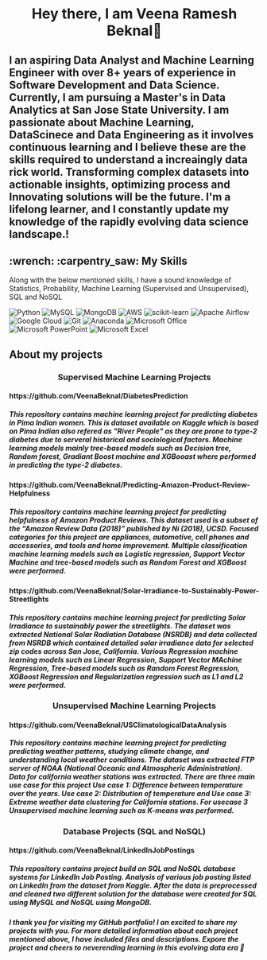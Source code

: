 
<h1 align = "center">Hey there, I am Veena Ramesh Beknal👋</h1>

##  I an aspiring Data Analyst and Machine Learning Engineer with over 8+ years of experience in Software Development and Data Science. Currently, I am pursuing a Master's in Data Analytics at San Jose State University. I am passionate about __Machine Learning__, __DataScinece__ and __Data Engineering__ as it involves continuous learning and I believe these are the skills required to understand a increaingly data rick world. Transforming complex datasets into actionable insights, optimizing process and Innovating solutions will be the future. I'm a lifelong learner, and I constantly update my knowledge of the rapidly evolving data science landscape.!

<h2>:wrench: :carpentry_saw: My Skills </h2>

Along with the below mentioned skills, I have a sound knowledge of Statistics, Probability, Machine Learning (Supervised and Unsupervised), SQL and NoSQL
<br>
<a>

![Python](https://img.shields.io/badge/python-3670A0?style=for-the-badge&logo=python&logoColor=ffdd54)  ![MySQL](https://img.shields.io/badge/mysql-%2300f.svg?style=for-the-badge&logo=mysql&logoColor=white) ![MongoDB](https://img.shields.io/badge/MongoDB-%234ea94b.svg?style=for-the-badge&logo=mongodb&logoColor=white) ![AWS](https://img.shields.io/badge/AWS-%23FF9900.svg?style=for-the-badge&logo=amazon-aws&logoColor=white) ![scikit-learn](https://img.shields.io/badge/scikit--learn-%23F7931E.svg?style=for-the-badge&logo=scikit-learn&logoColor=white) ![Apache Airflow](https://img.shields.io/badge/Apache%20Airflow-017CEE?style=for-the-badge&logo=Apache%20Airflow&logoColor=white) ![Google Cloud](https://img.shields.io/badge/GoogleCloud-%234285F4.svg?style=for-the-badge&logo=google-cloud&logoColor=white) ![Git](https://img.shields.io/badge/git-%23F05033.svg?style=for-the-badge&logo=git&logoColor=white) ![Anaconda](https://img.shields.io/badge/Anaconda-%2344A833.svg?style=for-the-badge&logo=anaconda&logoColor=white) ![Microsoft Office](https://img.shields.io/badge/Microsoft_Office-D83B01?style=for-the-badge&logo=microsoft-office&logoColor=white) ![Microsoft PowerPoint](https://img.shields.io/badge/Microsoft_PowerPoint-B7472A?style=for-the-badge&logo=microsoft-powerpoint&logoColor=white) ![Microsoft Excel](https://img.shields.io/badge/Microsoft_Excel-217346?style=for-the-badge&logo=microsoft-excel&logoColor=white)

<h2> About my projects </h2>

<h3 align = "center">  Supervised Machine Learning Projects </h3> 

<h4> https://github.com/VeenaBeknal/DiabetesPrediction <h4>

##### This repository contains machine learning project for predicting diabetes in Pima Indian women. This is dataset available on Kaggle which is based on Pima Indian also refered as "River People" as they are prone to type-2 diabetes due to serveral historical and sociological factors. Machine learning models mainly tree-based models such as Decision tree, Random forest, Gradiant Boost machine and XGBooast where performed in predicting the type-2 diabetes.


<h4> https://github.com/VeenaBeknal/Predicting-Amazon-Product-Review-Helpfulness <h4>

##### This repository contains machine learning project for predicting helpfulness of Amazon Product Reviews. This dataset used is a subset of the “Amazon Review Data (2018)” published by Ni (2018), UCSD. Focused categories for this project are appliances, automotive, cell phones and accessories, and tools and home improvement. Multiple classification machine learning models such as Logistic regression, Support Vector Machine and tree-based models such as Random Forest and XGBoost were performed.


<h4> https://github.com/VeenaBeknal/Solar-Irradiance-to-Sustainably-Power-Streetlights <h4>

##### This repository contains machine learning project for predicting Solar Irradiance to sustainably power the streetlights. The dataset was extracted National Solar Radiation Database (NSRDB) and data collected from NSRDB which contained detailed solar irradiance data for selected zip codes across San Jose, California. Various Regression machine learning models such as Linear Regression, Support Vector MAchine Regression, Tree-based models such as Random Forest Regression, XGBoost Regression and Regularization regression such as L1 and L2 were performed.

<h3 align = "center">  Unsupervised Machine Learning Projects </h3> 

<h4> https://github.com/VeenaBeknal/USClimatologicalDataAnalysis <h4>

##### This repository contains machine learning project for predicting predicting weather patterns, studying climate change, and understanding local weather conditions. The dataset was extracted FTP server of NOAA (National Oceanic and Atmospheric Administration). Data for california weather stations was extracted. There are three main use case for this project Use case 1: Difference between temperature over the years. Use case 2: Distribution of temperature and Use case 3: Extreme weather data clustering for California stations. For usecase 3 Unsupervised machine learning such as K-means was performed.


<h3 align = "center">  Database Projects (SQL and NoSQL) </h3> 

<h4> https://github.com/VeenaBeknal/LinkedInJobPostings <h4>

##### This repository contains project build on SQL and NoSQL database systems for LinkedIn Job Posting. Analysis of various job posting listed on LinkedIn from the dataset from Kaggle. After the data is preprocessed and cleaned two different solution for the database were created for SQL using MySQL and NoSQL using MongoDB. 


<h5> I thank you for visiting my GitHub portfolio! I an excited to share my projects with you. For more detailed information about each project mentioned above, I have included files and descriptions. Expore the project and cheers to neverending learning in this evolving data era 🙂

<!--
**VeenaBeknal/VeenaBeknal** is a ✨ _special_ ✨ repository because its `README.md` (this file) appears on your GitHub profile.

Here are some ideas to get you started:

- 🔭 I’m currently working on ...
- 🌱 I’m currently learning ...
- 👯 I’m looking to collaborate on ...
- 🤔 I’m looking for help with ...
- 💬 Ask me about ...
- 📫 How to reach me: ...
- 😄 Pronouns: She/Her
- ⚡ Fun fact: ...
-->
